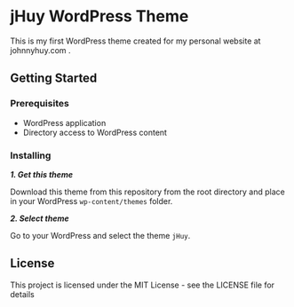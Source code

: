# jHuy WordPress Theme

This is my first WordPress theme created for my personal website at johnnyhuy.com .

## Getting Started

### Prerequisites

- WordPress application
- Directory access to WordPress content

### Installing

***1. Get this theme***

Download this theme from this repository from the root directory and place in your WordPress `wp-content/themes` folder.

***2. Select theme***

Go to your WordPress and select the theme `jHuy`.

## License

This project is licensed under the MIT License - see the LICENSE file for details

